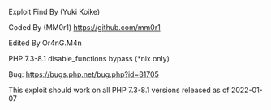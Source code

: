  Exploit Find By (Yuki Koike) 
 
 Coded By (MM0r1) https://github.com/mm0r1
 
 Edited By Or4nG.M4n
 
 PHP 7.3-8.1 disable_functions bypass (*nix only)

 Bug: https://bugs.php.net/bug.php?id=81705
 
 This exploit should work on all PHP 7.3-8.1 versions released as of 2022-01-07
